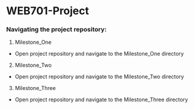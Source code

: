 # WEB701-Project

### Navigating the project repository:
1. Milestone_One
- Open project repository and navigate to the Milestone_One directory

2. Milestone_Two
- Open project repository and navigate to the Milestone_Two directory
  
3. Milestone_Three
- Open project repository and navigate to the Milestone_Three directory
